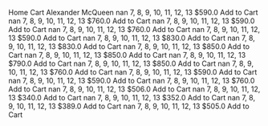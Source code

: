 Home Cart
Alexander McQueen
nan
7, 8, 9, 10, 11, 12, 13
$590.0
Add to Cart
nan
7, 8, 9, 10, 11, 12, 13
$760.0
Add to Cart
nan
7, 8, 9, 10, 11, 12, 13
$590.0
Add to Cart
nan
7, 8, 9, 10, 11, 12, 13
$760.0
Add to Cart
nan
7, 8, 9, 10, 11, 12, 13
$590.0
Add to Cart
nan
7, 8, 9, 10, 11, 12, 13
$830.0
Add to Cart
nan
7, 8, 9, 10, 11, 12, 13
$830.0
Add to Cart
nan
7, 8, 9, 10, 11, 12, 13
$850.0
Add to Cart
nan
7, 8, 9, 10, 11, 12, 13
$850.0
Add to Cart
nan
7, 8, 9, 10, 11, 12, 13
$790.0
Add to Cart
nan
7, 8, 9, 10, 11, 12, 13
$850.0
Add to Cart
nan
7, 8, 9, 10, 11, 12, 13
$760.0
Add to Cart
nan
7, 8, 9, 10, 11, 12, 13
$590.0
Add to Cart
nan
7, 8, 9, 10, 11, 12, 13
$590.0
Add to Cart
nan
7, 8, 9, 10, 11, 12, 13
$760.0
Add to Cart
nan
7, 8, 9, 10, 11, 12, 13
$506.0
Add to Cart
nan
7, 8, 9, 10, 11, 12, 13
$340.0
Add to Cart
nan
7, 8, 9, 10, 11, 12, 13
$352.0
Add to Cart
nan
7, 8, 9, 10, 11, 12, 13
$389.0
Add to Cart
nan
7, 8, 9, 10, 11, 12, 13
$505.0
Add to Cart
